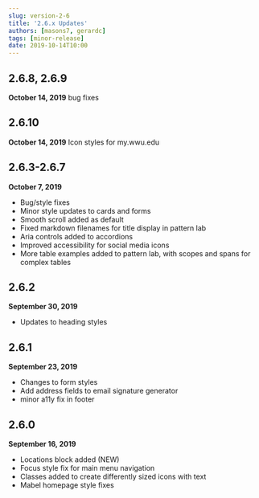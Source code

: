 ```yaml
---
slug: version-2-6
title: '2.6.x Updates'
authors: [masons7, gerardc]
tags: [minor-release]
date: 2019-10-14T10:00
---
```


## 2.6.8, 2.6.9
**October 14, 2019**
bug fixes

## 2.6.10
**October 14, 2019**
Icon styles for my.wwu.edu


## 2.6.3-2.6.7
**October 7, 2019**
* Bug/style fixes
* Minor style updates to cards and forms
* Smooth scroll added as default
* Fixed markdown filenames for title display in pattern lab
* Aria controls added to accordions
* Improved accessibility for social media icons
* More table examples added to pattern lab, with scopes and spans for complex tables

## 2.6.2
**September 30, 2019**
* Updates to heading styles

## 2.6.1
**September 23, 2019**
* Changes to form styles
* Add address fields to email signature generator
* minor a11y fix in footer

## 2.6.0
**September 16, 2019**
* Locations block added (NEW)
* Focus style fix for main menu navigation
* Classes added to create differently sized icons with text
* Mabel homepage style fixes
